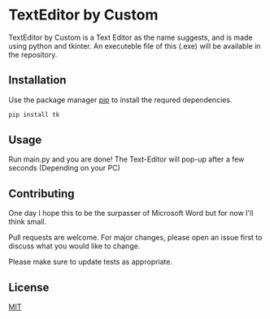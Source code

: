 # TextEditor by Custom

TextEditor by Custom is a Text Editor as the name suggests, and is made using python and tkinter. An executeble file of this (.exe) will be available in the repository.

## Installation

Use the package manager [pip](https://pip.pypa.io/en/stable/) to install the requred dependencies.

```bash
pip install tk
```

## Usage

Run main.py and you are done! The Text-Editor will pop-up after a few seconds (Depending on your PC)

## Contributing
One day I hope this to be the surpasser of Microsoft Word but for now I'll think small.

Pull requests are welcome. For major changes, please open an issue first to discuss what you would like to change.

Please make sure to update tests as appropriate.

## License
[MIT](https://choosealicense.com/licenses/mit/)

